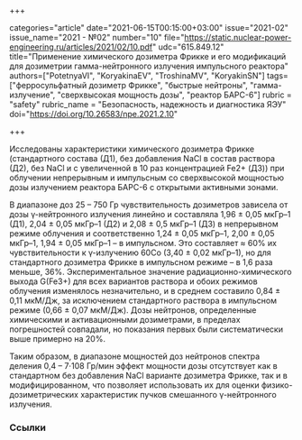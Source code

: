 +++

categories="article"
date="2021-06-15T00:15:00+03:00"
issue="2021-02"
issue_name="2021 - №02"
number="10"
file="https://static.nuclear-power-engineering.ru/articles/2021/02/10.pdf"
udc="615.849.12"
title="Применение химического дозиметра Фрикке и его модификаций для дозиметрии гамма-нейтронного излучения импульсного реактора"
authors=["PotetnyaVI", "KoryakinaEV", "TroshinaMV", "KoryakinSN"]
tags=["ферросульфатный дозиметр Фрикке", "быстрые нейтроны", "гамма-излучение", "сверхвысокая мощность дозы", "реактор БАРС-6"]
rubric = "safety"
rubric_name = "Безопасность, надежность и диагностика ЯЭУ"
doi="https://doi.org/10.26583/npe.2021.2.10"

+++

Исследованы характеристики химического дозиметра Фрикке (стандартного состава (Д1), без добавления NaCl в состав раствора (Д2), без NaCl и с увеличенной в 10 раз концентрацией Fe2+ (Д3)) при облучении непрерывным и импульсным со сверхвысокой мощностью дозы излучением реактора БАРС-6 с открытыми активными зонами.

В диапазоне доз 25 – 750 Гр чувствительность дозиметров зависела от дозы γ-нейтронного излучения линейно и составляла 1,96 ± 0,05 мкГр–1 (Д1), 2,04 ± 0,05 мкГр–1 (Д2) и 2,08 ± 0,5 мкГр–1 (Д3) в непрерывном режиме облучения и соответственно 1,24 ± 0,05 мкГр–1, 2,00 ± 0,05 мкГр–1, 1,94 ± 0,05 мкГр–1 – в импульсном. Это составляет ≈ 60% их чувствительности к γ-излучению 60Со (3,40 ± 0,02 мкГр–1), но для стандартного дозиметра Фрикке в импульсном режиме – в 1,6 раза меньше, 36%. Экспериментальное значение радиационно-химического выхода G(Fe3+) для всех вариантов раствора и обоих режимов облучения изменялось незначительно, и в среднем составило 0,84 ± 0,11 мкМ/Дж, за исключением стандартного раствора в импульсном режиме (0,66 ± 0,07 мкМ/Дж). Дозы нейтронов, определенные химическими и активационными дозиметрами, в пределах погрешностей совпадали, но показания первых были систематически выше примерно на 20%.

Таким образом, в диапазоне мощностей доз нейтронов спектра деления 0,4 – 7⋅108 Гр/мин эффект мощности дозы отсутствует как в стандартном без добавления NaCl варианте дозиметра Фрикке, так и в модифицированном, что позволяет использовать их для оценки физико-дозиметрических характеристик пучков смешанного γ-нейтронного излучения.

### Ссылки

